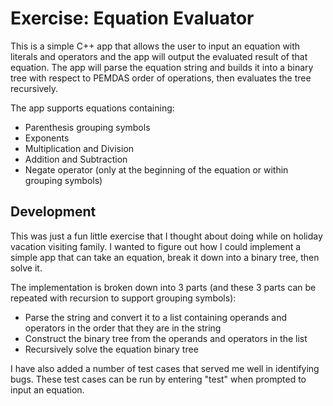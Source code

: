 # Exercise: Equation Evaluator

This is a simple C++ app that allows the user to input an equation with literals and operators and the app will output the evaluated result of that equation. The app will parse the equation string and builds it into a binary tree with respect to PEMDAS order of operations, then evaluates the tree recursively.

The app supports equations containing:
  - Parenthesis grouping symbols
  - Exponents
  - Multiplication and Division
  - Addition and Subtraction
  - Negate operator (only at the beginning of the equation or within grouping symbols)

## Development

This was just a fun little exercise that I thought about doing while on holiday vacation visiting family. I wanted to figure out how I could implement a simple app that can take an equation, break it down into a binary tree, then solve it.

The implementation is broken down into 3 parts (and these 3 parts can be repeated with recursion to support grouping symbols):
   - Parse the string and convert it to a list containing operands and operators in the order that they are in the string
   - Construct the binary tree from the operands and operators in the list
   - Recursively solve the equation binary tree

I have also added a number of test cases that served me well in identifying bugs. These test cases can be run by entering "test" when prompted to input an equation.
